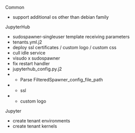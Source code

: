Common
- support additional os other than debian family

JupyterHub
- sudospawner-singleuser template receiving parameters
- tenants.yml.j2
- deploy ssl certificates / custom logo / custom css
- cull idle service
- visudo x sudospawner
- fix restart handler
- jupyterhub_config.py.j2
- - Parse FilteredSpawner_config_file_path
- - ssl
- - custom logo

Jupyter
- create tenant environments
- create tenant kernels